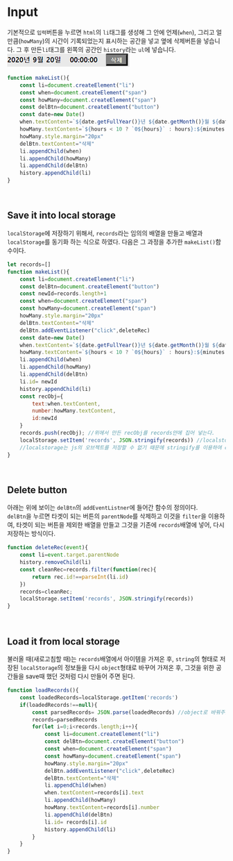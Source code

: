 # Input
기본적으로 `입력`버튼을 누르면  `html`의 `li`태그를 생성해 그 안에 언제(`when`), 그리고 얼만큼(`howMany`)의 시간이 기록되었는지 표시하는 공간을 넣고 옆에 삭제버튼을 넣습니다. 그 후 만든`li`태그를 왼쪽의 공간인 `history`라는 `ul`에 넣습니다.  
![inputs](/readmeImages/4.PNG)
```js
function makeList(){
    const li=document.createElement("li")
    const when=document.createElement("span")
    const howMany=document.createElement("span")
    const delBtn=document.createElement("button")
    const date=new Date()
    when.textContent=`${date.getFullYear()}년 ${date.getMonth()}월 ${date.getDate()}일`
    howMany.textContent=`${hours < 10 ? `0${hours}` : hours}:${minutes < 10 ? `0${minutes}` : minutes}:${seconds < 10 ? `0${seconds}`:seconds}`
    howMany.style.margin="20px"
    delBtn.textContent="삭제"
    li.appendChild(when)
    li.appendChild(howMany)
    li.appendChild(delBtn)
    history.appendChild(li) 
}
```
<br>

## Save it into local storage
`localStorage`에 저장하기 위해서, `records`라는 임의의 배열을 만들고 배열과 `localStorage`를 동기화 하는 식으로 하였다. 다음은 그 과정을 추가한 `makeList()`함수이다.
```js
let records=[]
function makeList(){
    const li=document.createElement("li")
    const delBtn=document.createElement("button")
    const newId=records.length+1
    const when=document.createElement("span")
    const howMany=document.createElement("span")
    howMany.style.margin="20px"
    delBtn.textContent="삭제"
    delBtn.addEventListener("click",deleteRec)
    const date=new Date()
    when.textContent=`${date.getFullYear()}년 ${date.getMonth()}월 ${date.getDate()}일`
    howMany.textContent=`${hours < 10 ? `0${hours}` : hours}:${minutes < 10 ? `0${minutes}` : minutes}:${seconds < 10 ? `0${seconds}`:seconds}`
    li.appendChild(when)
    li.appendChild(howMany)
    li.appendChild(delBtn)
    li.id= newId
    history.appendChild(li)
    const recObj={
        text:when.textContent,
        number:howMany.textContent,
        id:newId
    }
    records.push(recObj); //위에서 만든 recObj를 records안에 집어 넣는다.
    localStorage.setItem('records', JSON.stringify(records)) //localstorage의 'records'라는 key에 records에 있는 배열들을 string의 형태로 저장한다.
    //localstorage는 js의 오브젝트를 저장할 수 없기 때문에 stringify를 이용하여 object->string으로 바꿔 저장해야 한다.
}
```
<br>

## Delete button
아래는 위에 보이는 `delBtn`의 `addEventListner`에 들어간 함수의 정의이다.  
`delBtn`을 누르면 타겟이 되는 버튼의 `parentNode`를 삭제하고 이것을 `filter`을 이용하여, 타겟이 되는 버튼을 제외한 배열을 만들고 그것을 기존에 `records`배열에 넣어, 다시 저장하는 방식이다.

```js
function deleteRec(event){
    const li=event.target.parentNode
    history.removeChild(li)
    const cleanRec=records.filter(function(rec){
        return rec.id!==parseInt(li.id)
    })
    records=cleanRec;
    localStorage.setItem('records', JSON.stringify(records))
}
```
<br>

## Load it from local storage
불러올 때(새로고침할 때)는 `records`배열에서 아이템을 가져온 후, `string`의 형태로 저장된 `localStorage`의 정보들을 다시 `object`형태로 바꾸어 가져온 후, 그것을 위한 공간들을 save때 했던 것처럼 다시 만들어 주면 된다.

```js
function loadRecords(){
    const loadedRecords=localStorage.getItem('records')
    if(loadedRecords!==null){
        const parsedRecords= JSON.parse(loadedRecords) //object로 바꿔주는 과정
        records=parsedRecords
        for(let i=0;i<records.length;i++){
            const li=document.createElement("li")
            const delBtn=document.createElement("button")
            const when=document.createElement("span")
            const howMany=document.createElement("span")
            howMany.style.margin="20px"
            delBtn.addEventListener("click",deleteRec)
            delBtn.textContent="삭제"
            li.appendChild(when)
            when.textContent=records[i].text
            li.appendChild(howMany)
            howMany.textContent=records[i].number
            li.appendChild(delBtn)
            li.id= records[i].id
            history.appendChild(li)
        }
    }
}
```